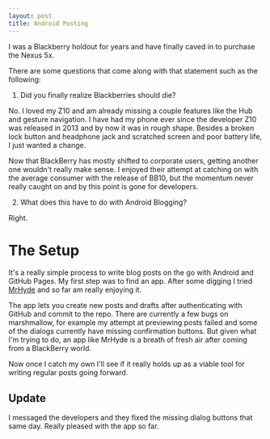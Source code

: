 ```yaml
---
layout: post
title: Android Posting
---
```


I was a Blackberry holdout for years and have finally caved in to purchase the Nexus 5x.

There are some questions that come along with that statement such as the following:

1. Did you finally realize Blackberries should die?

No. I loved my Z10 and am already missing a couple features like the Hub and gesture navigation. I have had my phone ever since the developer Z10 was released in 2013 and by now it was in rough shape. Besides a broken lock button and headphone jack and scratched screen and poor battery life, I just wanted a change.

Now that BlackBerry has mostly shifted to corporate users, getting another one wouldn't really make sense. I enjoyed their attempt at catching on with the average consumer with the release of BB10, but the momentum never really caught on and by this point is gone for developers.

2. What does this have to do with Android Blogging?

Right.

# The Setup

It's a really simple process to write blog posts on the go with Android and GitHub Pages. My first step was to find an app. After some digging I tried [MrHyde](https://github.com/FauDroids/MrHyde) and so far am really enjoying it.

The app lets you create new posts and drafts after authenticating with GitHub and commit to the repo. There are currently a few bugs on marshmallow, for example my attempt at previewing posts failed and some of the dialogs currently have missing confirmation buttons. But given what I'm trying to do, an app like MrHyde is a breath of fresh air after coming from a BlackBerry world.

Now once I catch my own I'll see if it really holds up as a viable tool for writing regular posts going forward.

## Update

I messaged the developers and they fixed the missing dialog buttons that same day. Really pleased with the app so far.